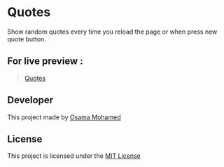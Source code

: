 # Quotes
Show random quotes every time you reload the page or when press new quote button.



## For live preview :
> [Quotes](https://osama-mohamed.github.io/quotes_api_jq)

## Developer
This project made by [Osama Mohamed](https://www.facebook.com/osama.mohamed.ms)

## License
This project is licensed under the [MIT License](https://opensource.org/licenses/MIT)
